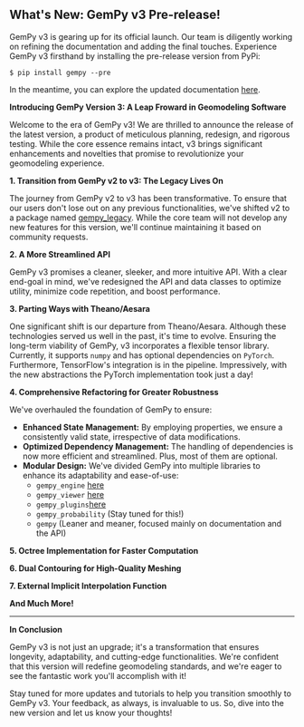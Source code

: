 ﻿
## What's New: GemPy v3 Pre-release!

GemPy v3 is gearing up for its official launch. Our team is diligently working on refining the documentation and adding the final touches. Experience GemPy v3 firsthand by installing the pre-release version from PyPi:

`$ pip install gempy --pre`

In the meantime, you can explore the updated documentation [here](https://gempy-project.github.io/temp_gp3_docs/).


**Introducing GemPy Version 3: A Leap Froward in Geomodeling Software**

Welcome to the era of GemPy v3! We are thrilled to announce the release of the latest version, a product of meticulous planning, redesign, and rigorous testing. While the core essence remains intact, v3 brings significant enhancements and novelties that promise to revolutionize your geomodeling experience.

**1. Transition from GemPy v2 to v3: The Legacy Lives On**

The journey from GemPy v2 to v3 has been transformative. To ensure that our users don't lose out on any previous functionalities, we've shifted v2 to a package named [gempy_legacy](https://github.com/gempy-project/gempy_legacy). While the core team will not develop any new features for this version, we'll continue maintaining it based on community requests.

**2. A More Streamlined API**

GemPy v3 promises a cleaner, sleeker, and more intuitive API. With a clear end-goal in mind, we've redesigned the API and data classes to optimize utility, minimize code repetition, and boost performance.

**3. Parting Ways with Theano/Aesara**

One significant shift is our departure from Theano/Aesara. Although these technologies served us well in the past, it's time to evolve. Ensuring the long-term viability of GemPy, v3 incorporates a flexible tensor library. Currently, it supports `numpy` and has optional dependencies on `PyTorch`. Furthermore, TensorFlow's integration is in the pipeline. Impressively, with the new abstractions the PyTorch implementation took just a day!

**4. Comprehensive Refactoring for Greater Robustness**

We've overhauled the foundation of GemPy to ensure:

- **Enhanced State Management:** By employing properties, we ensure a consistently valid state, irrespective of data modifications.
- **Optimized Dependency Management:** The handling of dependencies is now more efficient and streamlined. Plus, most of them are optional.
- **Modular Design:** We've divided GemPy into multiple libraries to enhance its adaptability and ease-of-use:
    - `gempy_engine` [here](https://github.com/gempy-project/gempy_engine)
    - `gempy_viewer` [here](https://github.com/gempy-project/gempy_viewer)
    - `gempy_plugins`[here](https://github.com/gempy-project/gempy_plugins)
    - `gempy_probability` (Stay tuned for this!)
    - `gempy` (Leaner and meaner, focused mainly on documentation and the API)

**5. Octree Implementation for Faster Computation**

**6. Dual Contouring for High-Quality Meshing**

**7. External Implicit Interpolation Function**

**And Much More!**

---

**In Conclusion**

GemPy v3 is not just an upgrade; it's a transformation that ensures longevity, adaptability, and cutting-edge functionalities. We're confident that this version will redefine geomodeling standards, and we're eager to see the fantastic work you'll accomplish with it!

Stay tuned for more updates and tutorials to help you transition smoothly to GemPy v3. Your feedback, as always, is invaluable to us. So, dive into the new version and let us know your thoughts!

